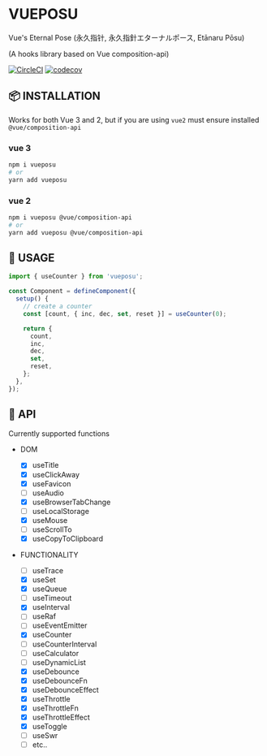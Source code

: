 <p align="center">

# VUEPOSU

Vue's Eternal Pose (永久指针, 永久指針エターナルポース, Etānaru Pōsu)

(A hooks library based on Vue composition-api)

[![CircleCI](https://circleci.com/gh/Awesome-Creators/vueposu/tree/develop.svg?style=svg&circle-token=74859479154a741060b1bd036508b21782ae7424)](https://app.circleci.com/pipelines/github/Awesome-Creators/vueposu?branch=develop) [![codecov](https://codecov.io/gh/Awesome-Creators/vueposu/branch/develop/graph/badge.svg?token=FA4WQGNR20)](https://codecov.io/gh/Awesome-Creators/vueposu)

</p>

## 📦 INSTALLATION

Works for both Vue 3 and 2, but if you are using `vue2` must ensure installed `@vue/composition-api`

### vue 3

```bash
npm i vueposu
# or
yarn add vueposu
```

### vue 2

```bash
npm i vueposu @vue/composition-api
# or
yarn add vueposu @vue/composition-api
```

## 🍳 USAGE

```ts
import { useCounter } from 'vueposu';

const Component = defineComponent({
  setup() {
    // create a counter
    const [count, { inc, dec, set, reset }] = useCounter(0);

    return {
      count,
      inc,
      dec,
      set,
      reset,
    };
  },
});
```

## 🚀 API

Currently supported functions

- DOM

  - [x] useTitle
  - [x] useClickAway
  - [x] useFavicon
  - [ ] useAudio
  - [x] useBrowserTabChange
  - [ ] useLocalStorage
  - [x] useMouse
  - [ ] useScrollTo
  - [x] useCopyToClipboard

- FUNCTIONALITY

  - [ ] useTrace
  - [x] useSet
  - [x] useQueue
  - [ ] useTimeout
  - [x] useInterval
  - [ ] useRaf
  - [ ] useEventEmitter
  - [x] useCounter
  - [ ] useCounterInterval
  - [ ] useCalculator
  - [ ] useDynamicList
  - [x] useDebounce
  - [x] useDebounceFn
  - [x] useDebounceEffect
  - [x] useThrottle
  - [x] useThrottleFn
  - [x] useThrottleEffect
  - [x] useToggle
  - [ ] useSwr
  - [ ] etc..
